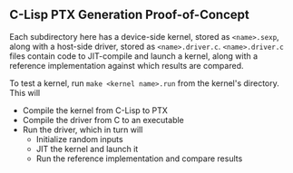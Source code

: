 ## C-Lisp PTX Generation Proof-of-Concept

Each subdirectory here has a device-side kernel, stored as `<name>.sexp`, along with
a host-side driver, stored as `<name>.driver.c`. `<name>.driver.c` files contain code
to JIT-compile and launch a kernel, along with a reference implementation against which
results are compared.

To test a kernel, run `make <kernel name>.run` from the kernel's directory. This
will
* Compile the kernel from C-Lisp to PTX
* Compile the driver from C to an executable
* Run the driver, which in turn will
  - Initialize random inputs
  - JIT the kernel and launch it
  - Run the reference implementation and compare results
